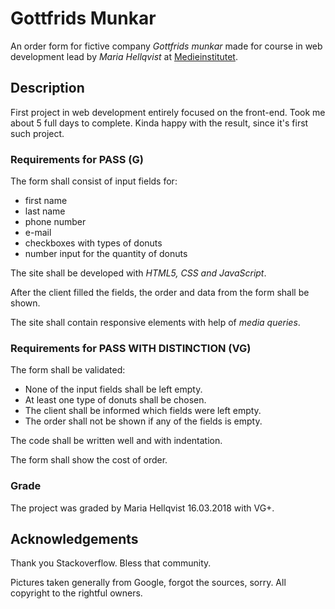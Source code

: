 # Gottfrids Munkar
An order form for fictive company *Gottfrids munkar* made for course in web development lead by *Maria Hellqvist* at [Medieinstitutet](https://medieinstitutet.se). 

## Description
First project in web development entirely focused on the front-end. Took me about 5 full days to complete. Kinda happy with the result, since it's first such project.
 
### Requirements for PASS (G)
The form shall consist of input fields for: 
* first name
* last name
* phone number
* e-mail 
* checkboxes with types of donuts
* number input for the quantity of donuts

The site shall be developed with *HTML5, CSS and JavaScript*. 

After the client filled the fields, the order and data from the form shall be shown.

The site shall contain responsive elements with help of *media queries*.

### Requirements for PASS WITH DISTINCTION (VG)
The form shall be validated: 
* None of the input fields shall be left empty.
* At least one type of donuts shall be chosen. 
* The client shall be informed which fields were left empty.
* The order shall not be shown if any of the fields is empty.

The code shall be written well and with indentation. 

The form shall show the cost of order.

### Grade
The project was graded by Maria Hellqvist 16.03.2018 with VG+. 

## Acknowledgements
Thank you Stackoverflow. Bless that community. 

Pictures taken generally from Google, forgot the sources, sorry. All copyright to the rightful owners.